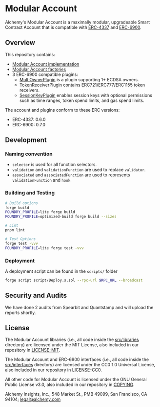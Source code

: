 # Modular Account

Alchemy's Modular Account is a maximally modular, upgradeable Smart Contract Account that is compatible with [ERC-4337](https://eips.ethereum.org/EIPS/eip-4337) and [ERC-6900](https://eips.ethereum.org/EIPS/eip-6900).

## Overview

This repository contains:
* [Modular Account implementation](src/account)
* [Modular Account factories](src/factory)
* 3 ERC-6900 compatible plugins:
    * [MultiOwnerPlugin](https://github.com/alchemyplatform/modular-account/src/plugins/owner) is a plugin supporting 1+ ECDSA owners. 
    * [TokenReceiverPlugin](https://github.com/alchemyplatform/modular-account/src/plugins/TokenReceiverPlugin.sol) contains ERC721/ERC777/ERC1155 token receivers. 
    * [SessionKeyPlugin](https://github.com/alchemyplatform/modular-account/src/plugins/session) enables session keys with optional permissions such as time ranges, token spend limits, and gas spend limits.

The account and plugins conform to these ERC versions:
* ERC-4337: 0.6.0
* ERC-6900: 0.7.0

## Development

### Naming convention

- `selector` is used for all function selectors.
- `validation` and `validationFunction` are used to replace `validator`.
- `associated` and `associatedFunction` are used to represents `validationFunction` and `hook`

### Building and Testing

```bash
# Build options
forge build
FOUNDRY_PROFILE=lite forge build
FOUNDRY_PROFILE=optimized-build forge build --sizes

# Lint
pnpm lint

# Test Options
forge test -vvv
FOUNDRY_PROFILE=lite forge test -vvv
```

### Deployment

A deployment script can be found in the `scripts/` folder
```bash
forge script script/Deploy.s.sol --rpc-url $RPC_URL --broadcast
```

## Security and Audits

We have done 2 audits from Spearbit and Quantstamp and will upload the reports shortly.

## License

The Modular Account libraries (i.e., all code inside the [src/libraries](src/libraries) directory) are licensed under the MIT License, also included in our repository in [LICENSE-MIT](LICENSE-MIT).

The Modular Account and ERC-6900 interfaces (i.e., all code inside the [src/interfaces](src/interfaces) directory) are licensed under the CC0 1.0 Universal License, also included in our repository in [LICENSE-CC0](LICENSE-CC0).

All other code for Modular Account is licensed under the GNU General Public License v3.0, also included in our repository in [COPYING](COPYING).

Alchemy Insights, Inc., 548 Market St., PMB 49099, San Francisco, CA 94104; legal@alchemy.com
